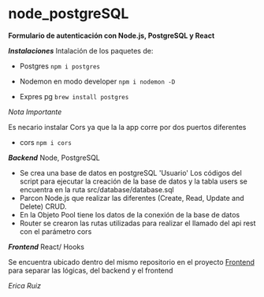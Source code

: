 # node_postgreSQL

**Formulario de autenticación con Node.js,  PostgreSQL y React**


***Instalaciones***
Intalación de los paquetes de:

  - Postgres
   ```npm i postgres```
   
  - Nodemon en modo developer
  ```npm i nodemon -D ```
  
  - Expres pg
   ```brew install postgres ```
  
  
  *Nota Importante*
    
   Es necario instalar Cors ya que la la app corre por dos puertos diferentes
  - cors
    ```npm i cors ```
  

***Backend*** Node, PostgreSQL
- Se crea una base de datos en postgreSQL 'Usuario' 
    Los códigos del script para ejecutar la creación de la base de datos y la tabla users se encuentra en la ruta src/database/database.sql
- Parcon Node.js que realizar las diferentes  (Create, Read, Update and Delete) CRUD.
- En la Objeto Pool tiene los datos de la conexión de la base de datos
- Router se crearon las rutas utilizadas para realizar el llamado del api rest con el parámetro cors




***Frontend***
React/ Hooks



Se encuentra ubicado dentro del mismo repositorio en el proyecto [Frontend](https://github.com/Erica1912/frontend-formulario)
para separar las lógicas, del backend y el frontend






*Erica Ruiz*

